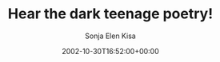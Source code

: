 ---
title: 'Hear the dark teenage poetry!'
posts: 1
hash: 't86'
author: 'Sonja Elen Kisa'
date: 2002-10-30T16:52:00+00:00
sources:
  - http://forums.tokipona.org/viewtopic.php%3Ft=86.html
---